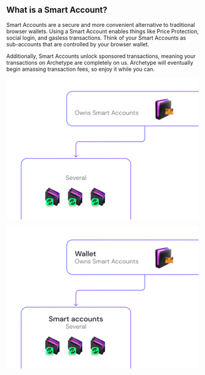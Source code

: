 ## What is a Smart Account?

Smart Accounts are a secure and more convenient alternative to traditional browser wallets. Using a Smart Account enables things like Price Protection, social login, and gasless transactions. Think of your Smart Accounts as sub-accounts that are controlled by your browser wallet.

Additionally, Smart Accounts unlock sponsored transactions, meaning your transactions on Archetype are completely on us. Archetype will eventually begin amassing transaction fees, so enjoy it while you can.

<p align="center">
  <img src="https://raw.githubusercontent.com/Premian-Labs/archetype-info-center/master/public/diagrams/03-what-is-a-smart-account-dark.png" alt="smart-account-dark" class="dark-only"/>
</p>

<p align="center">
  <img src="https://raw.githubusercontent.com/Premian-Labs/archetype-info-center/master/public/diagrams/03-what-is-a-smart-account-light.png" alt="smart-account-light" class="light-only"/>
</p>
